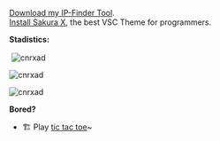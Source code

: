 [Download my IP-Finder Tool](https://github.com/cnrxad/IP-Info-Geolocalization).<br>
[Install Sakura X](https://github.com/cnrxad/sakura-x), the best VSC Theme for programmers.


 **Stadistics:**

<p>&nbsp;<img align="center" src="https://github-readme-stats.vercel.app/api?username=cnrxad&show_icons=tru&locale=en" alt="cnrxad" /></p>

<p><img align="center" src="https://github-readme-streak-stats.herokuapp.com/?user=cnrxad&" alt="cnrxad" /></p>
<p><img align="center" src="https://github-readme-stats.vercel.app/api/top-langs?username=cnrxad&show_icons=true&locale=en&layout=compact" alt="cnrxad" /></p>

**Bored?**

- 🏗 Play [tic tac toe](https://cnrxad.github.io/tictactoe/)~
